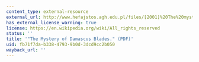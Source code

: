 ```yaml
---
content_type: external-resource
external_url: http://www.hefajstos.agh.edu.pl/files/[2001]%20The%20mystery%20of%20damascus%20sblades%20-%20J.%20Verhoeven.pdf
has_external_license_warning: true
license: https://en.wikipedia.org/wiki/All_rights_reserved
status: ''
title: '"The Mystery of Damascus Blades." (PDF)'
uid: fb71f7da-b338-4793-9b0d-3dcd9cc2b050
wayback_url: ''
---
```

